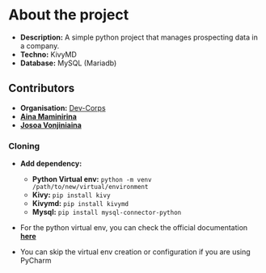 # About the project

- **Description:** A simple python project that manages prospecting data in a company.
- **Techno:** KivyMD
- **Database:** MySQL (Mariadb)

## Contributors

- **Organisation:** [Dev-Corps](https://github.com/Dev-Corps)
- **[Aina Maminirina](https://github.com/AinaMaminirina18)**
- **[Josoa Vonjiniaina](https://github.com/josoavj)**

### Cloning

- **Add dependency:**

  - **Python Virtual env:** `python -m venv /path/to/new/virtual/environment`
  - **Kivy:** `pip install kivy`
  - **Kivymd:** `pip install kivymd`
  - **Mysql:** `pip install mysql-connector-python`

- For the python virtual env, you can check the official documentation **[here](https://docs.python.org/3/library/venv.html)**
- You can skip the virtual env creation or configuration if you are using PyCharm
